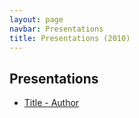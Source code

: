 ```yaml
---
layout: page
navbar: Presentations
title: Presentations (2010)
---
```


## Presentations

* [Title - Author](/files/link.zip)

